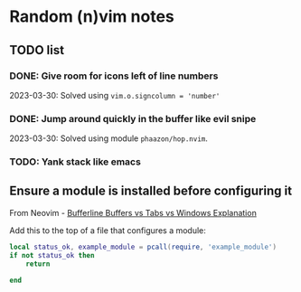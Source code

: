 # Random (n)vim notes

## TODO list

### DONE: Give room for icons left of line numbers
2023-03-30: Solved using `vim.o.signcolumn = 'number'`

### DONE: Jump around quickly in the buffer like evil snipe
2023-03-30: Solved using module `phaazon/hop.nvim`.

### TODO: Yank stack like emacs

## Ensure a module is installed before configuring it
From Neovim - [Bufferline Buffers vs Tabs vs Windows Explanation](https://www.youtube.com/watch?v=vJAmjAax2H0)

Add this to the top of a file that configures a module:

```lua
local status_ok, example_module = pcall(require, 'example_module')
if not status_ok then
    return

end
```
